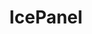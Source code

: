 ---
facebook: https://facebook.com/icepanel
linkedin: https://linkedin.com/company/26254332
logohandle: icepanelio
sort: icepanel
title: IcePanel
twitter: https://x.com/ice_panel
website: https://icepanel.io/
---